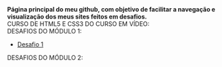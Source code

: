 <head>
   <link rel="stylesheet" href="css/style.css">
</head>
 <strong>Página principal do meu github, com objetivo de facilitar a navegação e visualização dos meus sites feitos em desafios.</strong> <br>
 CURSO DE HTML5 E CSS3 DO CURSO EM VÍDEO: <br>
 DESAFIOS DO MÓDULO 1:
 <ul>
 <a href="https://tascaxd.github.io/modulo-1/DESAFIO%201/desafio1.html">
     <li>Desafio 1</li>
 </a>
 </ul>
 DESAFIOS DO MÓDULO 2:
